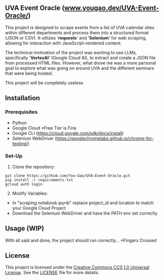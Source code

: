 ## UVA Event Oracle (www.yougao.dev/UVA-Event-Oracle/)
This project is designed to scrape events from a list of UVA calendar sites within different departments and process them into a structured format (JSON or CSV). It utilizes '**requests**' and '**Selenium**' for web scraping, allowing for interaction with JavaScript-rendered content. 

The technical motivation of the project was wanting to use LLMs, specifically '**VertexAI**' (Google Cloud AI), to extract and create a JSON file from processed HTML files. However, what drove me was a more personal goal to explore what was going on around UVA and the different seminars that were being hosted.

This project will be completely useless 

## Installation

### Prerequisites

- Python
- Google Cloud *Free Tier is Fine
- Google CLI (https://cloud.google.com/sdk/docs/install)
- Selenium WebDriver (https://googlechromelabs.github.io/chrome-for-testing/)

### Set-Up

1. Clone the repository:
```
git clone https://github.com/You-Gao/UVA-Event-Oracle.git
pip install -r requirements.txt
gcloud auth login
```

2. Modify Variables:
* In "scraping notebook.ipynb" replace project_id and location to match your Google Cloud Project
* Download the Selenium WebDriver and have the PATH env set correctly

## Usage (WIP)
With all said and done, the project should run correctly... *Fingers Crossed

## License
This project is licensed under the [Creative Commons CC0 1.0 Universal License](https://creativecommons.org/publicdomain/zero/1.0/). See the [LICENSE](LICENSE) file for more details.

